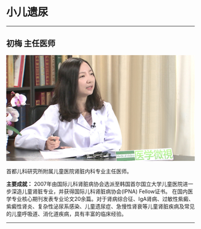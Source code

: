# 小儿遗尿

---

## 初梅 主任医师

![1679202013307](image/c02_115/1679202013307.png)


首都儿科研究所附属儿童医院肾脏内科专业主任医师。

**主要成就：** 2007年由国际儿科肾脏病协会选派至韩国首尔国立大学儿童医院进一步深造儿童肾脏专业，并获得国际儿科肾脏病协会(IPNA) Fellow证书。 在国内医学专业核心期刊发表专业论文20余篇。对于肾病综合征、IgA肾病、过敏性紫癜、紫癜性肾炎、复杂性泌尿系感染、儿童遗尿症、急慢性肾衰等儿童肾脏疾病及常见的儿童呼吸道、消化道疾病，具有丰富的临床经验。

---
